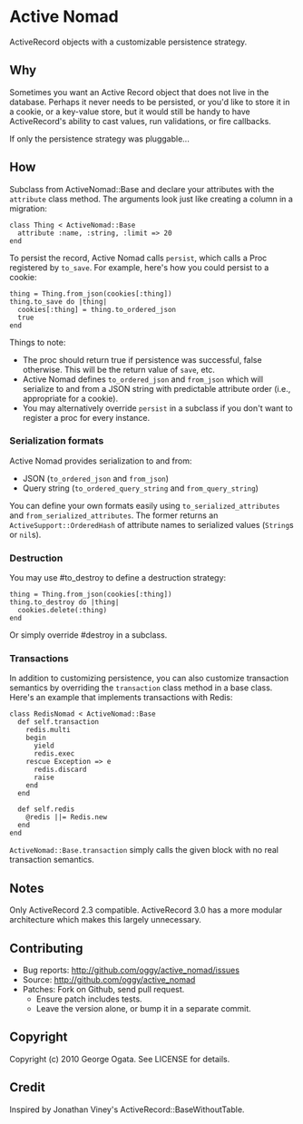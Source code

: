 # Active Nomad

ActiveRecord objects with a customizable persistence strategy.

## Why

Sometimes you want an Active Record object that does not live in the database.
Perhaps it never needs to be persisted, or you'd like to store it in a cookie,
or a key-value store, but it would still be handy to have ActiveRecord's ability
to cast values, run validations, or fire callbacks.

If only the persistence strategy was pluggable...

## How

Subclass from ActiveNomad::Base and declare your attributes with the `attribute`
class method. The arguments look just like creating a column in a migration:

    class Thing < ActiveNomad::Base
      attribute :name, :string, :limit => 20
    end

To persist the record, Active Nomad calls `persist`, which calls a
Proc registered by `to_save`. For example, here's how you could
persist to a cookie:

    thing = Thing.from_json(cookies[:thing])
    thing.to_save do |thing|
      cookies[:thing] = thing.to_ordered_json
      true
    end

Things to note:

 * The proc should return true if persistence was successful, false
   otherwise. This will be the return value of `save`, etc.
 * Active Nomad defines `to_ordered_json` and `from_json` which will serialize
   to and from a JSON string with predictable attribute order (i.e., appropriate
   for a cookie).
 * You may alternatively override `persist` in a subclass if you don't want to
   register a proc for every instance.

### Serialization formats

Active Nomad provides serialization to and from:

 * JSON (`to_ordered_json` and `from_json`)
 * Query string (`to_ordered_query_string` and `from_query_string`)

You can define your own formats easily using `to_serialized_attributes` and
`from_serialized_attributes`. The former returns an `ActiveSupport::OrderedHash`
of attribute names to serialized values (`String`s or `nil`s).

### Destruction

You may use #to_destroy to define a destruction strategy:

    thing = Thing.from_json(cookies[:thing])
    thing.to_destroy do |thing|
      cookies.delete(:thing)
    end

Or simply override #destroy in a subclass.

### Transactions

In addition to customizing persistence, you can also customize transaction
semantics by overriding the `transaction` class method in a base class. Here's
an example that implements transactions with Redis:

    class RedisNomad < ActiveNomad::Base
      def self.transaction
        redis.multi
        begin
          yield
          redis.exec
        rescue Exception => e
          redis.discard
          raise
        end
      end

      def self.redis
        @redis ||= Redis.new
      end
    end

`ActiveNomad::Base.transaction` simply calls the given block with no real
transaction semantics.

## Notes

Only ActiveRecord 2.3 compatible. ActiveRecord 3.0 has a more modular
architecture which makes this largely unnecessary.

## Contributing

 * Bug reports: http://github.com/oggy/active_nomad/issues
 * Source: http://github.com/oggy/active_nomad
 * Patches: Fork on Github, send pull request.
   * Ensure patch includes tests.
   * Leave the version alone, or bump it in a separate commit.

## Copyright

Copyright (c) 2010 George Ogata. See LICENSE for details.

## Credit

Inspired by Jonathan Viney's ActiveRecord::BaseWithoutTable.
